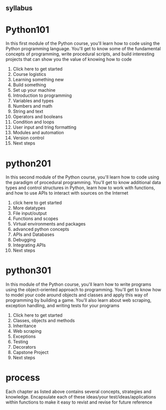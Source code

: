 ## syllabus

# Python101
In this first module of the Python course, you'll learn how to code using the Python programming language. You'll get to know some of the fundamental concepts of programming, write procedural scripts, and build interesting projects that can show you the value of knowing how to code


1. Click here to get started
2. Course logistics
3. Learning something new
4. Build something
5. Set up your machine
6. Introduction to programming
7. Variables and types
8. Numbers and math
9. String and text
10. Operators and booleans
11. Condition and loops
12. User input and tring formatting
13. Modules and automation
14. Version control
15. Next steps


# python201

In this second module of the Python course, you'll learn how to code using the paradigm of procedural programming. You'll get to know additional data types and control structures in Python, learn how to work with functions, and how to use APIs to interact with sources on the Internet

1. click here to get started
2. More datatypes
3. File input/output
4. Functions and scopes
5. Virtual environments and packages
6. advanced python concepts
7. APIs and Databases
8. Debugging
9. Integrating APIs
10. Next steps


# python301

In this module of the Python course, you'll learn how to write programs using the object-oriented approach to programming. You'll get to know how to model your code around objects and classes and apply this way of programming by building a game. You'll also learn about web scraping, exception handling, and writing tests for your programs


1. Click here to get started
2. Classes, objects and methods
3. Inheritance
4. Web scraping
5. Exceptions
6. Testing
7. Decorators
8. Capstone Project
9. Next steps


# process
Each chapter as listed above contains several concepts, strategies  and knowledge.
Encapsulate each of these ideas/your test/ideas/applications  within functions to make it easy to revist and 
revise for future reference